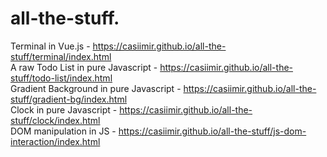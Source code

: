 # all-the-stuff.

Terminal in Vue.js - https://casiimir.github.io/all-the-stuff/terminal/index.html <br>
A raw Todo List in pure Javascript - https://casiimir.github.io/all-the-stuff/todo-list/index.html <br>
Gradient Background in pure Javascript - https://casiimir.github.io/all-the-stuff/gradient-bg/index.html <br>
Clock in pure Javascript - https://casiimir.github.io/all-the-stuff/clock/index.html <br>
DOM manipulation in JS - https://casiimir.github.io/all-the-stuff/js-dom-interaction/index.html <br>